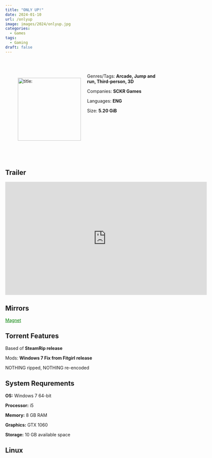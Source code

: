 ```yaml
---
title: "ONLY UP!"
date: 2024-01-10
url: /onlyup
image: images/2024/onlyup.jpg
categories:
  - Games
tags:
  - Gaming
draft: false
---
```

##
<style>
  body.dark-mode,
  body.dark-mode main * {
    background: url('/images/2024/onlyup.avif') center center fixed no-repeat;
    background-size: 100% 100%;
    background-size: cover;
    color: #f5f5f5;
  }
</style>
<script>
    document.addEventListener('DOMContentLoaded', function () {
        var body = document.body;
        var switcher = document.querySelector('.js-toggle');
                body.classList.add('dark-mode');
                // Save user preference in storage
                localStorage.setItem('darkMode', 'true');
            
        });
</script>
⠀
<figure style="float: left; margin-right: 20px;">
  <img src="/images/2024/onlyup.jpg" alt="title: "Cuphead"" style="width: 200px;">
</figure>

Genres/Tags: **Arcade, Jump and run, Third-person, 3D**

Companies: **SCKR Games**

Languages: **ENG**

Size: **5.20 GiB**

# ⠀
# ⠀

## Trailer
<iframe width="640" height="360" src="https://www.youtube.com/embed/iAcyzB8SO5c" title="Only Up! | Game Trailer" frameborder="0" allow="accelerometer; autoplay; clipboard-write; encrypted-media; gyroscope; picture-in-picture; web-share" allowfullscreen></iframe>

## Mirrors
<a href="magnet:?xt=urn:btih:LMIQAQB3ZY3WF3T4G22PK4TMYXLP72OG&dn=Only%20Up!" style="color: green;">Magnet</a>

## Torrent Features
Based of **SteamRip release**

Mods: **Windows 7 Fix from Fitgirl release**

NOTHING ripped, NOTHING re-encoded

## System Requrements
**OS:** Windows 7 64-bit

**Processor:** i5

**Memory:** 8 GB RAM

**Graphics:** GTX 1060

**Storage:** 10 GB available space


## Linux
